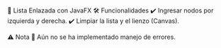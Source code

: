 📌 Lista Enlazada con JavaFX
🛠 Funcionalidades
✔️ Ingresar nodos por izquierda y derecha.
✔️ Limpiar la lista y el lienzo (Canvas).

⚠️ Nota
🚨 Aún no se ha implementado manejo de errores.
